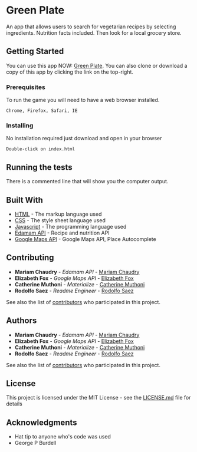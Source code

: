 # Green Plate

An app that allows users to search for vegetarian recipes by selecting ingredients. Nutrition facts included. Then look for a local grocery store.

## Getting Started

You can use this app NOW: [Green Plate](https://miriamschauby.github.io/Project-1/). You can also clone or download a copy of this app by clicking the link on the top-right.

### Prerequisites

To run the game you will need to have a web browser installed.

```
Chrome, Firefox, Safari, IE
```

### Installing

No installation required just download and open in your browser

```
Double-click on index.html
```

## Running the tests

There is a commented line that will show you the computer output.

## Built With

* [HTML](https://www.w3.org/html/) - The markup language used
* [CSS](https://www.w3.org/Style/CSS/learning.en.html) -  The style sheet language used
* [Javascript](https://developer.mozilla.org/en-US/docs/Web/JavaScript) - The programming language used
* [Edamam API](https://developer.edamam.com/) - Recipe and nutrition API
* [Google Maps API](https://developers.google.com/maps/documentation/javascript/examples/places-autocomplete) - Google Maps API, Place Autocomplete

## Contributing

* **Mariam Chaudry** - *Edamam API* - [Mariam Chaudry](https://github.com/mariamschaundry)
* **Elizabeth Fox** - *Google Maps API* - [Elizabeth Fox](https://github.com/elizabethtfox)
* **Catherine Muthoni** - *Materialize* - [Catherine Muthoni](https://github.com/dmk6562)
* **Rodolfo Saez** - *Readme Engineer* - [Rodolfo Saez](https://github.com/rsaez)

See also the list of [contributors](https://github.com/miriamschaubry/project-1/contributors) who participated in this project.

## Authors

* **Mariam Chaudry** - *Edamam API* - [Mariam Chaudry](https://github.com/mariamschaundry)
* **Elizabeth Fox** - *Google Maps API* - [Elizabeth Fox](https://github.com/elizabethtfox)
* **Catherine Muthoni** - *Materialize* - [Catherine Muthoni](https://github.com/dmk6562)
* **Rodolfo Saez** - *Readme Engineer* - [Rodolfo Saez](https://github.com/rsaez)

See also the list of [contributors](https://github.com/miriamschaubry/project-1/contributors) who participated in this project.

## License

This project is licensed under the MIT License - see the [LICENSE.md](LICENSE.md) file for details

## Acknowledgments

* Hat tip to anyone who's code was used
* George P Burdell
